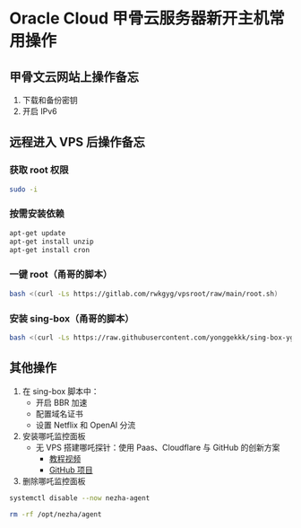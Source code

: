 # Oracle Cloud 甲骨云服务器新开主机常用操作

## 甲骨文云网站上操作备忘

1. 下载和备份密钥
2. 开启 IPv6

## 远程进入 VPS 后操作备忘

### 获取 root 权限
```bash
sudo -i
```

### 按需安装依赖
```bash
apt-get update
apt-get install unzip
apt-get install cron
```

### 一键 root（甬哥的脚本）
```bash
bash <(curl -Ls https://gitlab.com/rwkgyg/vpsroot/raw/main/root.sh)
```

### 安装 sing-box（甬哥的脚本）
```bash
bash <(curl -Ls https://raw.githubusercontent.com/yonggekkk/sing-box-yg/main/sb.sh)
```

## 其他操作

1. 在 sing-box 脚本中：
   - 开启 BBR 加速
   - 配置域名证书
   - 设置 Netflix 和 OpenAI 分流
2. 安装哪吒监控面板
   - 无 VPS 搭建哪吒探针：使用 Paas、Cloudflare 与 GitHub 的创新方案
     - [教程视频](https://www.youtube.com/watch?v=YaQFfMckXFQ)
     - [GitHub 项目](https://github.com/fscarmen2/Argo-Nezha-Service-Container)
3. 删除哪吒监控面板
```bash
systemctl disable --now nezha-agent
```
```bash
rm -rf /opt/nezha/agent
```
